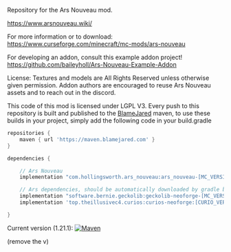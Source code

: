 Repository for the Ars Nouveau mod.

https://www.arsnouveau.wiki/

For more information or to download: https://www.curseforge.com/minecraft/mc-mods/ars-nouveau

For developing an addon, consult this example addon project! https://github.com/baileyholl/Ars-Nouveau-Example-Addon

License: Textures and models are All Rights Reserved unless otherwise given permission. Addon authors are encouraged to reuse Ars Nouveau assets and to reach out in the discord. 

This code of this mod is licensed under LGPL V3.
Every push to this repository is built and published to the [BlameJared](https://maven.blamejared.com) maven, to use
these builds in your project, simply add the following code in your build.gradle

```gradle
repositories {
    maven { url 'https://maven.blamejared.com' }
}

dependencies {

    // Ars Nouveau
    implementation "com.hollingsworth.ars_nouveau:ars_nouveau-[MC_VERSION]:[ARS_VERSION]"

    // Ars dependencies, should be automatically downloaded by gradle but include them if they don't
    implementation "software.bernie.geckolib:geckolib-neoforge-[MC_VERSION]:[GECKOLIB_VERSION]"
    implementation 'top.theillusivec4.curios:curios-neoforge:[CURIO_VERSION]'

}
```

Current version (1.21.1):
[![Maven](https://img.shields.io/maven-metadata/v?label=&color=C71A36&metadataUrl=https%3A%2F%2Fmaven.blamejared.com%2Fcom%2Fhollingsworth%2Fars_nouveau%2Fars_nouveau-1.21.1%2Fmaven-metadata.xml&style=flat-square)](https://maven.blamejared.com/com/hollingsworth/ars_nouveau/ars_nouveau-1.21.1/)

(remove the v)
